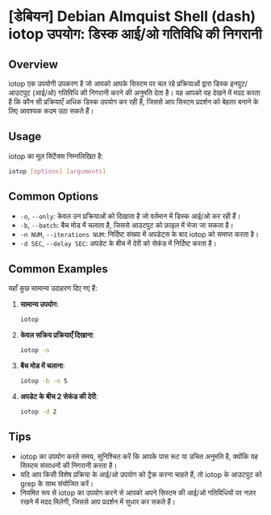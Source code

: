 # [डेबियन] Debian Almquist Shell (dash) iotop उपयोग: डिस्क आई/ओ गतिविधि की निगरानी

## Overview
iotop एक उपयोगी उपकरण है जो आपको आपके सिस्टम पर चल रहे प्रक्रियाओं द्वारा डिस्क इनपुट/आउटपुट (आई/ओ) गतिविधि की निगरानी करने की अनुमति देता है। यह आपको यह देखने में मदद करता है कि कौन सी प्रक्रियाएँ अधिक डिस्क उपयोग कर रही हैं, जिससे आप सिस्टम प्रदर्शन को बेहतर बनाने के लिए आवश्यक कदम उठा सकते हैं।

## Usage
iotop का मूल सिंटैक्स निम्नलिखित है:

```bash
iotop [options] [arguments]
```

## Common Options
- `-o`, `--only`: केवल उन प्रक्रियाओं को दिखाता है जो वर्तमान में डिस्क आई/ओ कर रही हैं।
- `-b`, `--batch`: बैच मोड में चलाता है, जिससे आउटपुट को फ़ाइल में भेजा जा सकता है।
- `-n NUM`, `--iterations NUM`: निर्दिष्ट संख्या में अपडेट्स के बाद iotop को समाप्त करता है।
- `-d SEC`, `--delay SEC`: अपडेट के बीच में देरी को सेकंड में निर्दिष्ट करता है।

## Common Examples
यहाँ कुछ सामान्य उदाहरण दिए गए हैं:

1. **सामान्य उपयोग**:
   ```bash
   iotop
   ```

2. **केवल सक्रिय प्रक्रियाएँ दिखाना**:
   ```bash
   iotop -o
   ```

3. **बैच मोड में चलाना**:
   ```bash
   iotop -b -n 5
   ```

4. **अपडेट के बीच 2 सेकंड की देरी**:
   ```bash
   iotop -d 2
   ```

## Tips
- iotop का उपयोग करते समय, सुनिश्चित करें कि आपके पास रूट या उचित अनुमति है, क्योंकि यह सिस्टम संसाधनों की निगरानी करता है।
- यदि आप किसी विशेष प्रक्रिया के आई/ओ उपयोग को ट्रैक करना चाहते हैं, तो iotop के आउटपुट को grep के साथ संयोजित करें।
- नियमित रूप से iotop का उपयोग करने से आपको अपने सिस्टम की आई/ओ गतिविधियों पर नज़र रखने में मदद मिलेगी, जिससे आप प्रदर्शन में सुधार कर सकते हैं।